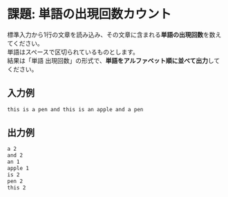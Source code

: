 # 課題: 単語の出現回数カウント

標準入力から1行の文章を読み込み、その文章に含まれる**単語の出現回数**を数えてください。  
単語はスペースで区切られているものとします。  
結果は「単語 出現回数」の形式で、**単語をアルファベット順に並べて出力**してください。

## 入力例
```bash
this is a pen and this is an apple and a pen
```

## 出力例
```bash
a 2
and 2
an 1
apple 1
is 2
pen 2
this 2
```